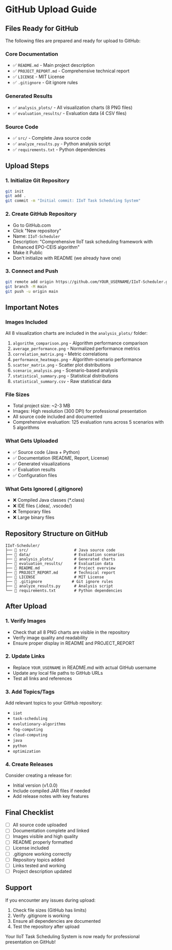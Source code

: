 # GitHub Upload Guide

## Files Ready for GitHub

The following files are prepared and ready for upload to GitHub:

### Core Documentation
- ✅ `README.md` - Main project description
- ✅ `PROJECT_REPORT.md` - Comprehensive technical report
- ✅ `LICENSE` - MIT License
- ✅ `.gitignore` - Git ignore rules

### Generated Results
- ✅ `analysis_plots/` - All visualization charts (8 PNG files)
- ✅ `evaluation_results/` - Evaluation data (4 CSV files)

### Source Code
- ✅ `src/` - Complete Java source code
- ✅ `analyze_results.py` - Python analysis script
- ✅ `requirements.txt` - Python dependencies

## Upload Steps

### 1. Initialize Git Repository
```bash
git init
git add .
git commit -m "Initial commit: IIoT Task Scheduling System"
```

### 2. Create GitHub Repository
- Go to GitHub.com
- Click "New repository"
- Name: `IIoT-Scheduler`
- Description: "Comprehensive IIoT task scheduling framework with Enhanced EPO-CEIS algorithm"
- Make it Public
- Don't initialize with README (we already have one)

### 3. Connect and Push
```bash
git remote add origin https://github.com/YOUR_USERNAME/IIoT-Scheduler.git
git branch -M main
git push -u origin main
```

## Important Notes

### Images Included
All 8 visualization charts are included in the `analysis_plots/` folder:
1. `algorithm_comparison.png` - Algorithm performance comparison
2. `average_performance.png` - Normalized performance metrics
3. `correlation_matrix.png` - Metric correlations
4. `performance_heatmaps.png` - Algorithm-scenario performance
5. `scatter_matrix.png` - Scatter plot distributions
6. `scenario_analysis.png` - Scenario-based analysis
7. `statistical_summary.png` - Statistical distributions
8. `statistical_summary.csv` - Raw statistical data

### File Sizes
- Total project size: ~2-3 MB
- Images: High resolution (300 DPI) for professional presentation
- All source code included and documented
- Comprehensive evaluation: 125 evaluation runs across 5 scenarios with 5 algorithms

### What Gets Uploaded
- ✅ Source code (Java + Python)
- ✅ Documentation (README, Report, License)
- ✅ Generated visualizations
- ✅ Evaluation results
- ✅ Configuration files

### What Gets Ignored (.gitignore)
- ❌ Compiled Java classes (*.class)
- ❌ IDE files (.idea/, .vscode/)
- ❌ Temporary files
- ❌ Large binary files

## Repository Structure on GitHub

```
IIoT-Scheduler/
├── 📁 src/                    # Java source code
├── 📁 data/                   # Evaluation scenarios
├── 📁 analysis_plots/         # Generated charts
├── 📁 evaluation_results/     # Evaluation data
├── 📄 README.md               # Project overview
├── 📄 PROJECT_REPORT.md       # Technical report
├── 📄 LICENSE                 # MIT License
├── 📄 .gitignore             # Git ignore rules
├── 📄 analyze_results.py      # Analysis script
└── 📄 requirements.txt        # Python dependencies
```

## After Upload

### 1. Verify Images
- Check that all 8 PNG charts are visible in the repository
- Verify image quality and readability
- Ensure proper display in README and PROJECT_REPORT

### 2. Update Links
- Replace `YOUR_USERNAME` in README.md with actual GitHub username
- Update any local file paths to GitHub URLs
- Test all links and references

### 3. Add Topics/Tags
Add relevant topics to your GitHub repository:
- `iiot`
- `task-scheduling`
- `evolutionary-algorithms`
- `fog-computing`
- `cloud-computing`
- `java`
- `python`
- `optimization`

### 4. Create Releases
Consider creating a release for:
- Initial version (v1.0.0)
- Include compiled JAR files if needed
- Add release notes with key features

## Final Checklist

- [ ] All source code uploaded
- [ ] Documentation complete and linked
- [ ] Images visible and high quality
- [ ] README properly formatted
- [ ] License included
- [ ] .gitignore working correctly
- [ ] Repository topics added
- [ ] Links tested and working
- [ ] Project description updated

## Support

If you encounter any issues during upload:
1. Check file sizes (GitHub has limits)
2. Verify .gitignore is working
3. Ensure all dependencies are documented
4. Test the repository after upload

Your IIoT Task Scheduling System is now ready for professional presentation on GitHub!
